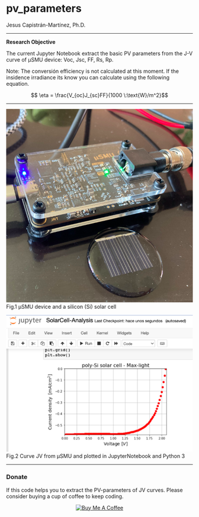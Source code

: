 # pv_parameters

Jesus Capistrán-Martínez, Ph.D.  

---
**Research Objective**

The current Jupyter Notebook extract the basic PV parameters from the J-V curve of µSMU device: Voc, Jsc, FF, Rs, Rp.

Note: The conversión efficiency is not calculated at this moment. If the insidence irradiance its know you can calculate using the following equation. 

$$ \eta = \frac{V_{oc}J_{sc}FF}{1000 \:\text{W}/m^2}$$

---

<img src="img/microSMU-and-Solarcell.png" alt="micro-SMU and Si Solar cell">
Fig.1  µSMU   device and a silicon (Si) solar cell 

<p>
<p>
<p>

<img src="img/JV-curve-celdaSi_ligh_near_01.png" alt="micro-SMU and Si Solar cell">
Fig.2 Curve JV from µSMU and plotted in JupyterNotebook and Python 3

---
### Donate

If this code helps you to extract the PV-parameters of JV curves. Please consider buying a cup of coffee to keep coding.

<center>
<a href="https://www.buymeacoffee.com/capis" target="_blank"><img src="https://cdn.buymeacoffee.com/buttons/default-orange.png" alt="Buy Me A Coffee" height="41" width="174"></a>
<center>